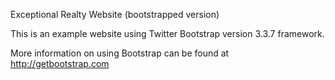 Exceptional Realty Website (bootstrapped version)

This is an example website using Twitter Bootstrap version 3.3.7 framework.

More information on using Bootstrap can be found at http://getbootstrap.com